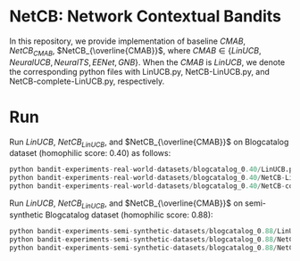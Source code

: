 # NetCB: Network Contextual Bandits
In this repository, we provide implementation of baseline $CMAB$, $NetCB_{CMAB}$, $NetCB_{\overline{CMAB}}$, where $CMAB \in \{LinUCB, NeuralUCB, NeuralTS, EENet, GNB\}$. When the $CMAB$ is $LinUCB$, we denote the corresponding python files with LinUCB.py, NetCB-LinUCB.py, and NetCB-complete-LinUCB.py, respectively. 
# Run
Run $LinUCB$, $NetCB_{LinUCB}$, and $NetCB_{\overline{CMAB}}$ on Blogcatalog dataset (homophilic score: 0.40) as follows:
```python
python bandit-experiments-real-world-datasets/blogcatalog_0.40/LinUCB.py
python bandit-experiments-real-world-datasets/blogcatalog_0.40/NetCB-LinUCB.py
python bandit-experiments-real-world-datasets/blogcatalog_0.40/NetCB-complete-LinUCB.py
```
Run $LinUCB$, $NetCB_{LinUCB}$, and $NetCB_{\overline{CMAB}}$ on semi-synthetic Blogcatalog dataset (homophilic score: 0.88):
```python
python bandit-experiments-semi-synthetic-datasets/blogcatalog_0.88/LinUCB.py
python bandit-experiments-semi-synthetic-datasets/blogcatalog_0.88/NetCB-LinUCB.py
python bandit-experiments-semi-synthetic-datasets/blogcatalog_0.88/NetCB-LinUCB.py
```
